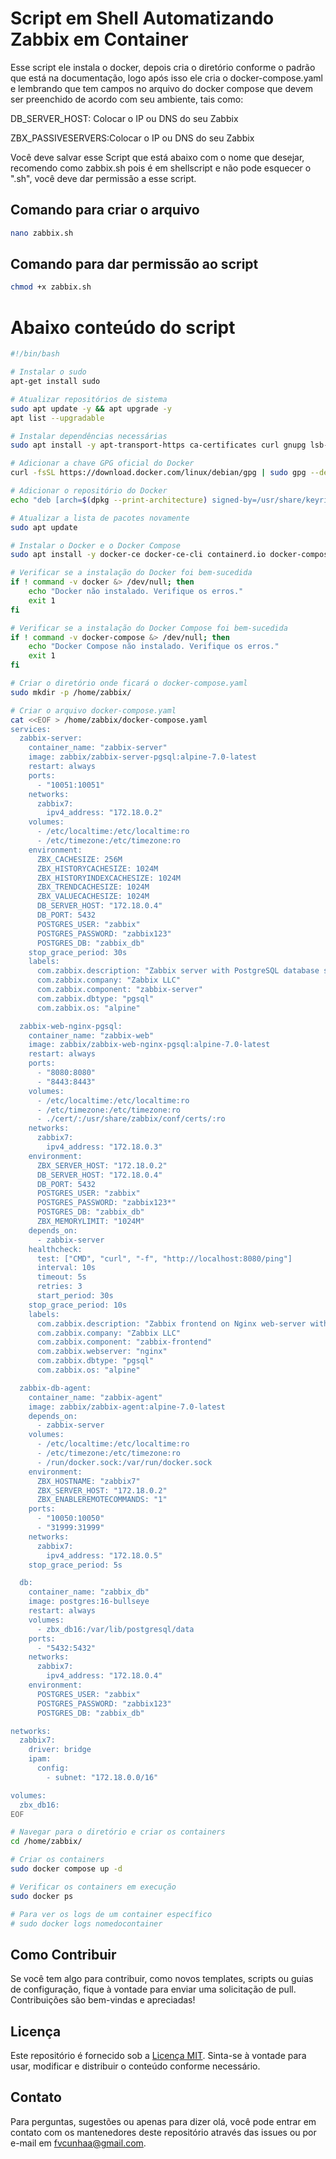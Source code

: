 # Script em Shell Automatizando Zabbix em Container

Esse script ele instala o docker, depois cria o diretório conforme o padrão que está na documentação, logo após isso ele cria o docker-compose.yaml e lembrando que tem campos no arquivo do docker compose que devem ser preenchido de acordo com seu ambiente, tais como:

DB_SERVER_HOST: Colocar o IP ou DNS do seu Zabbix

ZBX_PASSIVESERVERS:Colocar o IP ou DNS do seu Zabbix

Você deve salvar esse Script que está abaixo com o nome que desejar, recomendo como zabbix.sh pois é em shellscript e não pode esquecer o ".sh", você deve dar permissão a esse script.

## Comando para criar o arquivo

```sh
nano zabbix.sh
```
## Comando para dar permissão ao script

```sh
chmod +x zabbix.sh
```

# Abaixo conteúdo do script

```sh
#!/bin/bash

# Instalar o sudo
apt-get install sudo

# Atualizar repositórios de sistema
sudo apt update -y && apt upgrade -y
apt list --upgradable

# Instalar dependências necessárias
sudo apt install -y apt-transport-https ca-certificates curl gnupg lsb-release

# Adicionar a chave GPG oficial do Docker
curl -fsSL https://download.docker.com/linux/debian/gpg | sudo gpg --dearmor -o /usr/share/keyrings/docker-archive-keyring.gpg

# Adicionar o repositório do Docker
echo "deb [arch=$(dpkg --print-architecture) signed-by=/usr/share/keyrings/docker-archive-keyring.gpg] https://download.docker.com/linux/debian $(lsb_release -cs) stable" | sudo tee /etc/apt/sources.list.d/docker.list > /dev/null

# Atualizar a lista de pacotes novamente
sudo apt update

# Instalar o Docker e o Docker Compose
sudo apt install -y docker-ce docker-ce-cli containerd.io docker-compose

# Verificar se a instalação do Docker foi bem-sucedida
if ! command -v docker &> /dev/null; then
    echo "Docker não instalado. Verifique os erros."
    exit 1
fi

# Verificar se a instalação do Docker Compose foi bem-sucedida
if ! command -v docker-compose &> /dev/null; then
    echo "Docker Compose não instalado. Verifique os erros."
    exit 1
fi

# Criar o diretório onde ficará o docker-compose.yaml
sudo mkdir -p /home/zabbix/

# Criar o arquivo docker-compose.yaml
cat <<EOF > /home/zabbix/docker-compose.yaml
services:
  zabbix-server:
    container_name: "zabbix-server"
    image: zabbix/zabbix-server-pgsql:alpine-7.0-latest
    restart: always
    ports:
      - "10051:10051"
    networks:
      zabbix7:
        ipv4_address: "172.18.0.2"
    volumes:
      - /etc/localtime:/etc/localtime:ro
      - /etc/timezone:/etc/timezone:ro
    environment:
      ZBX_CACHESIZE: 256M
      ZBX_HISTORYCACHESIZE: 1024M
      ZBX_HISTORYINDEXCACHESIZE: 1024M
      ZBX_TRENDCACHESIZE: 1024M
      ZBX_VALUECACHESIZE: 1024M
      DB_SERVER_HOST: "172.18.0.4"
      DB_PORT: 5432
      POSTGRES_USER: "zabbix"
      POSTGRES_PASSWORD: "zabbix123"
      POSTGRES_DB: "zabbix_db"
    stop_grace_period: 30s
    labels:
      com.zabbix.description: "Zabbix server with PostgreSQL database support"
      com.zabbix.company: "Zabbix LLC"
      com.zabbix.component: "zabbix-server"
      com.zabbix.dbtype: "pgsql"
      com.zabbix.os: "alpine"

  zabbix-web-nginx-pgsql:
    container_name: "zabbix-web"
    image: zabbix/zabbix-web-nginx-pgsql:alpine-7.0-latest
    restart: always
    ports:
      - "8080:8080"
      - "8443:8443"
    volumes:
      - /etc/localtime:/etc/localtime:ro
      - /etc/timezone:/etc/timezone:ro
      - ./cert/:/usr/share/zabbix/conf/certs/:ro
    networks:
      zabbix7:
        ipv4_address: "172.18.0.3"
    environment:
      ZBX_SERVER_HOST: "172.18.0.2"
      DB_SERVER_HOST: "172.18.0.4"
      DB_PORT: 5432
      POSTGRES_USER: "zabbix"
      POSTGRES_PASSWORD: "zabbix123*"
      POSTGRES_DB: "zabbix_db"
      ZBX_MEMORYLIMIT: "1024M"
    depends_on:
      - zabbix-server
    healthcheck:
      test: ["CMD", "curl", "-f", "http://localhost:8080/ping"]
      interval: 10s
      timeout: 5s
      retries: 3
      start_period: 30s
    stop_grace_period: 10s
    labels:
      com.zabbix.description: "Zabbix frontend on Nginx web-server with PostgreSQL database support"
      com.zabbix.company: "Zabbix LLC"
      com.zabbix.component: "zabbix-frontend"
      com.zabbix.webserver: "nginx"
      com.zabbix.dbtype: "pgsql"
      com.zabbix.os: "alpine"

  zabbix-db-agent:
    container_name: "zabbix-agent"
    image: zabbix/zabbix-agent:alpine-7.0-latest
    depends_on:
      - zabbix-server
    volumes:
      - /etc/localtime:/etc/localtime:ro
      - /etc/timezone:/etc/timezone:ro
      - /run/docker.sock:/var/run/docker.sock
    environment:
      ZBX_HOSTNAME: "zabbix7"
      ZBX_SERVER_HOST: "172.18.0.2"
      ZBX_ENABLEREMOTECOMMANDS: "1"
    ports:
      - "10050:10050"
      - "31999:31999"
    networks:
      zabbix7:
        ipv4_address: "172.18.0.5"
    stop_grace_period: 5s

  db:
    container_name: "zabbix_db"
    image: postgres:16-bullseye
    restart: always
    volumes:
      - zbx_db16:/var/lib/postgresql/data
    ports:
      - "5432:5432"
    networks:
      zabbix7:
        ipv4_address: "172.18.0.4"
    environment:
      POSTGRES_USER: "zabbix"
      POSTGRES_PASSWORD: "zabbix123"
      POSTGRES_DB: "zabbix_db"

networks:
  zabbix7:
    driver: bridge
    ipam:
      config:
        - subnet: "172.18.0.0/16"

volumes:
  zbx_db16:
EOF

# Navegar para o diretório e criar os containers
cd /home/zabbix/

# Criar os containers
sudo docker compose up -d

# Verificar os containers em execução
sudo docker ps

# Para ver os logs de um container específico
# sudo docker logs nomedocontainer
``````

## Como Contribuir

Se você tem algo para contribuir, como novos templates, scripts ou guias de configuração, fique à vontade para enviar uma solicitação de pull. Contribuições são bem-vindas e apreciadas!

## Licença

Este repositório é fornecido sob a [Licença MIT](LICENSE). Sinta-se à vontade para usar, modificar e distribuir o conteúdo conforme necessário.

## Contato

Para perguntas, sugestões ou apenas para dizer olá, você pode entrar em contato com os mantenedores deste repositório através das issues ou por e-mail em fvcunhaa@gmail.com.
